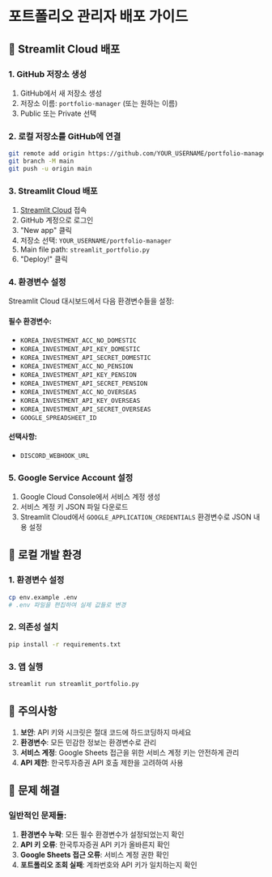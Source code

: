 # 포트폴리오 관리자 배포 가이드

## 🚀 Streamlit Cloud 배포

### 1. GitHub 저장소 생성
1. GitHub에서 새 저장소 생성
2. 저장소 이름: `portfolio-manager` (또는 원하는 이름)
3. Public 또는 Private 선택

### 2. 로컬 저장소를 GitHub에 연결
```bash
git remote add origin https://github.com/YOUR_USERNAME/portfolio-manager.git
git branch -M main
git push -u origin main
```

### 3. Streamlit Cloud 배포
1. [Streamlit Cloud](https://share.streamlit.io/) 접속
2. GitHub 계정으로 로그인
3. "New app" 클릭
4. 저장소 선택: `YOUR_USERNAME/portfolio-manager`
5. Main file path: `streamlit_portfolio.py`
6. "Deploy!" 클릭

### 4. 환경변수 설정
Streamlit Cloud 대시보드에서 다음 환경변수들을 설정:

#### 필수 환경변수:
- `KOREA_INVESTMENT_ACC_NO_DOMESTIC`
- `KOREA_INVESTMENT_API_KEY_DOMESTIC`
- `KOREA_INVESTMENT_API_SECRET_DOMESTIC`
- `KOREA_INVESTMENT_ACC_NO_PENSION`
- `KOREA_INVESTMENT_API_KEY_PENSION`
- `KOREA_INVESTMENT_API_SECRET_PENSION`
- `KOREA_INVESTMENT_ACC_NO_OVERSEAS`
- `KOREA_INVESTMENT_API_KEY_OVERSEAS`
- `KOREA_INVESTMENT_API_SECRET_OVERSEAS`
- `GOOGLE_SPREADSHEET_ID`

#### 선택사항:
- `DISCORD_WEBHOOK_URL`

### 5. Google Service Account 설정
1. Google Cloud Console에서 서비스 계정 생성
2. 서비스 계정 키 JSON 파일 다운로드
3. Streamlit Cloud에서 `GOOGLE_APPLICATION_CREDENTIALS` 환경변수로 JSON 내용 설정

## 🔧 로컬 개발 환경

### 1. 환경변수 설정
```bash
cp env.example .env
# .env 파일을 편집하여 실제 값들로 변경
```

### 2. 의존성 설치
```bash
pip install -r requirements.txt
```

### 3. 앱 실행
```bash
streamlit run streamlit_portfolio.py
```

## 📝 주의사항

1. **보안**: API 키와 시크릿은 절대 코드에 하드코딩하지 마세요
2. **환경변수**: 모든 민감한 정보는 환경변수로 관리
3. **서비스 계정**: Google Sheets 접근을 위한 서비스 계정 키는 안전하게 관리
4. **API 제한**: 한국투자증권 API 호출 제한을 고려하여 사용

## 🐛 문제 해결

### 일반적인 문제들:
1. **환경변수 누락**: 모든 필수 환경변수가 설정되었는지 확인
2. **API 키 오류**: 한국투자증권 API 키가 올바른지 확인
3. **Google Sheets 접근 오류**: 서비스 계정 권한 확인
4. **포트폴리오 조회 실패**: 계좌번호와 API 키가 일치하는지 확인
